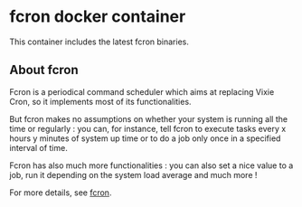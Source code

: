# fcron docker container

This container includes the latest fcron binaries.

## About fcron

Fcron is a periodical command scheduler which aims at replacing Vixie Cron, so it implements most of its functionalities.

But fcron makes no assumptions on whether your system is running all the time or regularly : you can, for instance, tell fcron to execute tasks every x hours y minutes of system up time or to do a job only once in a specified interval of time.

Fcron has also much more functionalities : you can also set a nice value to a job, run it depending on the system load average and much more !

For more details, see [fcron](http://fcron.free.fr).
